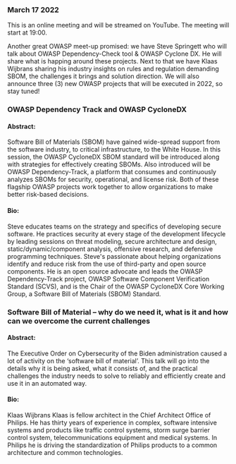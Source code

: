 ### March 17 2022
This is an online meeting and will be streamed on YouTube.
The meeting will start at 19:00.

Another great OWASP meet-up promised: we have Steve Springett who will talk about OWASP Dependency-Check tool & OWASP Cyclone DX. He will share what is happing around these projects. Next to that we have Klaas Wijbrans sharing his industry insights on rules and regulation demanding SBOM, the challenges it brings and solution direction. We will also announce three (3) new OWASP projects that will be executed in 2022, so stay tuned!

### OWASP Dependency Track and OWASP CycloneDX
#### Abstract:
Software Bill of Materials (SBOM) have gained wide-spread support from the software industry, to critical infrastructure, to the White House. In this session, 
the OWASP CycloneDX SBOM standard will be introduced along with strategies for effectively creating SBOMs. Also introduced will be OWASP Dependency-Track, a 
platform that consumes and continuously analyzes SBOMs for security, operational, and license risk. Both of these flagship OWASP projects work together to allow 
organizations to make better risk-based decisions.
#### Bio:
Steve educates teams on the strategy and specifics of developing secure software. He practices security at every stage of the development lifecycle by leading 
sessions on threat modeling, secure architecture and design, static/dynamic/component analysis, offensive research, and defensive programming techniques. Steve's 
passionate about helping organizations identify and reduce risk from the use of third-party and open source components. He is an open source advocate and leads the 
OWASP Dependency-Track project, OWASP Software Component Verification Standard (SCVS), and is the Chair of the OWASP CycloneDX Core Working Group, a Software Bill 
of Materials (SBOM) Standard.

### Software Bill of Material – why do we need it, what is it and how can we overcome the current challenges
#### Abstract:
The Executive Order on Cybersecurity of the Biden administration caused a lot of activity on the ‘software bill of material’. This talk will go into the details why 
it is being asked, what it consists of, and the practical challenges the industry needs to solve to reliably and efficiently create and use it in an automated way.
#### Bio:
Klaas Wijbrans Klaas is fellow architect in the Chief Architect Office of Philips. He has thirty years of experience in complex, software intensive systems and 
products like traffic control systems, storm surge barrier control system, telecommunications equipment and medical systems. In Philips he is driving the 
standardization of Philips products to a common architecture and common technologies.
